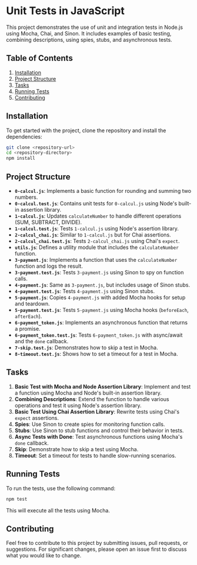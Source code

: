 # Unit Tests in JavaScript

This project demonstrates the use of unit and integration tests in Node.js using Mocha, Chai, and Sinon. It includes examples of basic testing, combining descriptions, using spies, stubs, and asynchronous tests.

## Table of Contents

1. [Installation](#installation)
2. [Project Structure](#project-structure)
3. [Tasks](#tasks)
4. [Running Tests](#running-tests)
5. [Contributing](#contributing)

## Installation

To get started with the project, clone the repository and install the dependencies:

```bash
git clone <repository-url>
cd <repository-directory>
npm install
```

## Project Structure

- **`0-calcul.js`**: Implements a basic function for rounding and summing two numbers.
- **`0-calcul.test.js`**: Contains unit tests for `0-calcul.js` using Node's built-in assertion library.
- **`1-calcul.js`**: Updates `calculateNumber` to handle different operations (SUM, SUBTRACT, DIVIDE).
- **`1-calcul.test.js`**: Tests `1-calcul.js` using Node's assertion library.
- **`2-calcul_chai.js`**: Similar to `1-calcul.js` but for Chai assertions.
- **`2-calcul_chai.test.js`**: Tests `2-calcul_chai.js` using Chai's `expect`.
- **`utils.js`**: Defines a utility module that includes the `calculateNumber` function.
- **`3-payment.js`**: Implements a function that uses the `calculateNumber` function and logs the result.
- **`3-payment.test.js`**: Tests `3-payment.js` using Sinon to spy on function calls.
- **`4-payment.js`**: Same as `3-payment.js`, but includes usage of Sinon stubs.
- **`4-payment.test.js`**: Tests `4-payment.js` using Sinon stubs.
- **`5-payment.js`**: Copies `4-payment.js` with added Mocha hooks for setup and teardown.
- **`5-payment.test.js`**: Tests `5-payment.js` using Mocha hooks (`beforeEach`, `afterEach`).
- **`6-payment_token.js`**: Implements an asynchronous function that returns a promise.
- **`6-payment_token.test.js`**: Tests `6-payment_token.js` with async/await and the `done` callback.
- **`7-skip.test.js`**: Demonstrates how to skip a test in Mocha.
- **`8-timeout.test.js`**: Shows how to set a timeout for a test in Mocha.

## Tasks

1. **Basic Test with Mocha and Node Assertion Library**: Implement and test a function using Mocha and Node's built-in assertion library.
2. **Combining Descriptions**: Extend the function to handle various operations and test it using Node's assertion library.
3. **Basic Test Using Chai Assertion Library**: Rewrite tests using Chai's `expect` assertions.
4. **Spies**: Use Sinon to create spies for monitoring function calls.
5. **Stubs**: Use Sinon to stub functions and control their behavior in tests.
6. **Async Tests with Done**: Test asynchronous functions using Mocha's `done` callback.
7. **Skip**: Demonstrate how to skip a test using Mocha.
8. **Timeout**: Set a timeout for tests to handle slow-running scenarios.

## Running Tests

To run the tests, use the following command:

```bash
npm test
```

This will execute all the tests using Mocha.

## Contributing

Feel free to contribute to this project by submitting issues, pull requests, or suggestions. For significant changes, please open an issue first to discuss what you would like to change.

